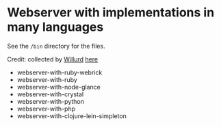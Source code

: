 # Webserver with implementations in many languages

See the `/bin` directory for the files.

Credit: collected by [Willurd](https://gist.github.com/willurd) [here](https://gist.github.com/willurd/5720255)
* webserver-with-ruby-webrick
* webserver-with-ruby
* webserver-with-node-glance
* webserver-with-crystal
* webserver-with-python
* webserver-with-php
* webserver-with-clojure-lein-simpleton

